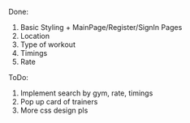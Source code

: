 Done:
1. Basic Styling + MainPage/Register/SignIn Pages
2. Location 
3. Type of workout 
4. Timings 
5. Rate

ToDo:
1. Implement search by gym, rate, timings
2. Pop up card of trainers
3. More css design pls
